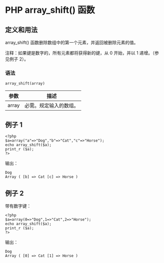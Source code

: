 # PHP array_shift() 函数



## 定义和用法

array_shift() 函数删除数组中的第一个元素，并返回被删除元素的值。

注释：如果键是数字的，所有元素都将获得新的键，从 0 开始，并以 1 递增。（参见例子 2）。

### 语法

```
array_shift(array)
```

| 参数 | 描述 |
| --- | --- |
| array | 必需。规定输入的数组。 |

## 例子 1

```
<?php
$a=array("a"=>"Dog","b"=>"Cat","c"=>"Horse");
echo array_shift($a);
print_r ($a);
?>
```

输出：

```
Dog
Array ( [b] => Cat [c] => Horse )
```

## 例子 2

带有数字键：

```
<?php
$a=array(0=>"Dog",1=>"Cat",2=>"Horse");
echo array_shift($a);
print_r ($a);
?>
```

输出：

```
Dog
Array ( [0] => Cat [1] => Horse )
```



